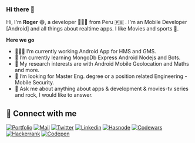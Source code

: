 <link rel="stylesheet" type="text/css" href="./style.css" />


### Hi there 👋


Hi, I'm **Roger** 😄, a developer 👨🏻‍💻 from Peru 🇵🇪 . I'm an Mobile Developer [Android] and all things about realtime apps. I like Movies and sports 🏃.


  **Here we go**

  - 👨🏻‍💻 I’m currently working Android App for HMS and GMS.
  - 🌱 I’m currently learning MongoDb Express Android Nodejs and Bots.
  - 🤔 My research interests are with  Android Mobile Geolocation and Maths and more.
  - 💼 I’m looking for Master Eng. degree or a position related Engineering - Mobile Security.
  - 💬 Ask me about anything about apps & development & movies-tv series and rock, I would like to answer.


## 🔗 Connect with me

[![Portfolio](https://img.shields.io/badge/-Portfolio-black?style=for-the-badge&logo=google-chrome&logoColor=white)](https://www.rogercolquecalcina.me/)
[![Mail](https://img.shields.io/badge/-Say%20Hi!-black?style=for-the-badge&logo=gmail)](mailto:rogcolquehuancac@gmail.com)
[![Twitter](https://img.shields.io/badge/-Twitter-black?style=for-the-badge&logo=twitter)](https://twitter.com/gccroger)
[![Linkedin](https://img.shields.io/badge/-LinkedIn-black?style=for-the-badge&logo=Linkedin)](https://linkedin.com/in/roger-colquehuanca-calcina)
[![Hasnode](https://img.shields.io/badge/-HasNode-black?style=for-the-badge&logo=rss)](https://blogdevtrip.hashnode.dev)
[![Codewars](https://img.shields.io/badge/-codewars-black?style=for-the-badge&logo=codewars&logoColor=bb432c)](https://www.codewars.com/users/rogergcc)
[![Hackerrank](https://img.shields.io/badge/-hackerrank-black?style=for-the-badge&logo=hackerrank)](https://www.hackerrank.com/rogergcc)
[![Codepen](https://img.shields.io/badge/-Codepen-black?style=for-the-badge&logo=codepen&logoColor=white)](https://codepen.io/rogergcc)

<!--
[![Google Play](https://img.shields.io/badge/-Google%20Play-black?style=for-the-badge&logo=google-play)](https://play.google.com/store/apps/dev?id=7315706573700759915)

<p align="left">
<a href="https://codepen.io/rogergcc" target="blank"><img align="center" src="https://cdn.jsdelivr.net/npm/simple-icons@3.0.1/icons/codepen.svg" alt="rogergcc" height="30" width="40" /></a>
<a href="https://dev.to/rogergcc" target="blank"><img align="center" src="https://cdn.jsdelivr.net/npm/simple-icons@3.0.1/icons/dev-dot-to.svg" alt="rogergcc" height="30" width="40" /></a>
<a href="https://linkedin.com/in/roger-colquehuanca-calcina" target="blank"><img align="center" src="https://cdn.jsdelivr.net/npm/simple-icons@3.0.1/icons/linkedin.svg" alt="roger-colquehuanca-calcina" height="30" width="40" /></a>
<a href="https://stackoverflow.com/story/rogergcc" target="blank"><img align="center" src="https://cdn.jsdelivr.net/npm/simple-icons@3.0.1/icons/stackoverflow.svg" alt="rogergcc" height="30" width="40" /></a>
<a href="https://www.hackerrank.com/rogergcc" target="blank"><img align="center" src="https://cdn.jsdelivr.net/npm/simple-icons@3.0.1/icons/hackerrank.svg" alt="rogergcc" height="30" width="40" /></a>
<a href="https://blogdevtrip.hashnode.dev" target="blank"><img align="center" src="https://cdn.jsdelivr.net/npm/simple-icons@3.0.1/icons/rss.svg" alt="https://blogdevtrip.hashnode.dev" height="30" width="40" /></a>
</p> 

--!>
